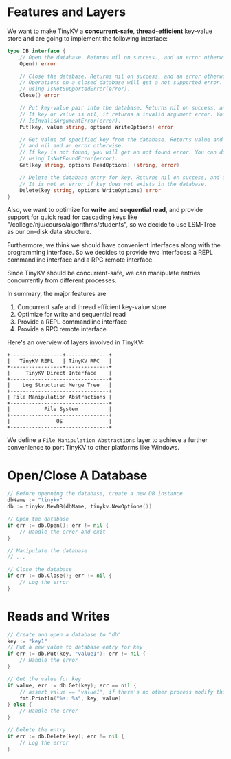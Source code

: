 # Features and Layers

We want to make TinyKV a **concurrent-safe**, **thread-efficient** key-value store and are going to implement the
following interface:

```go
type DB interface {
	// Open the database. Returns nil on success., and an error otherwise.
	Open() error

	// Close the database. Returns nil on success, and an error otherwise.
	// Operations on a closed database will get a not supported error. You can distinguish it
	// using IsNotSupportedError(error).
	Close() error

	// Put key-value pair into the database. Returns nil on success, and an error otherwise.
	// If key or value is nil, it returns a invalid argument error. You can distinguish it using
	// IsInvalidArgumentError(error).
	Put(key, value string, options WriteOptions) error

	// Get value of specified key from the database. Returns value and nil on success,
	// and nil and an error otherwise.
	// If key is not found, you will get an not found error. You can distinguish it
	// using IsNotFoundError(error).
	Get(key string, options ReadOptions) (string, error)

	// Delete the database entry for key. Returns nil on success, and an error otherwise.
	// It is not an error if key does not exists in the database.
	Delete(key string, options WriteOptions) error
}
```

Also, we want to optimize for **write** and **sequential read**, and provide support for quick read
for cascading keys like "/college/nju/course/algorithms/students", so we decide to use LSM-Tree as our on-disk data structure.

Furthermore, we think we should have convenient interfaces along with the programming interface. So we decides
to provide two interfaces: a REPL commandline interface and a RPC remote interface.

Since TinyKV should be concurrent-safe, we can manipulate entries concurrently from different processes.

In summary, the major features are

1. Concurrent safe and thread efficient key-value store
2. Optimize for write and sequential read
3. Provide a REPL commandline interface
4. Provide a RPC remote interface

Here's an overview of layers involved in TinyKV:

```
+-----------------+--------------+
|   TinyKV REPL   | TinyKV RPC   |
+-----------------+--------------+
|     TinyKV Direct Interface    |
+--------------------------------+
|    Log Structured Merge Tree   |
+--------------------------------+
| File Manipulation Abstractions |
+--------------------------------+
|           File System          |
+--------------------------------+
|               OS               |
+--------------------------------+
```

We define a `File Manipulation Abstractions` layer to achieve a further convenience to port TinyKV to other
platforms like Windows.

# Open/Close A Database

```go
// Before openning the database, create a new DB instance
dbName := "tinykv"
db := tinykv.NewDB(dbName, tinykv.NewOptions())

// Open the database
if err := db.Open(); err != nil {
    // Handle the error and exit
}

// Manipulate the database
// ...

// Close the database
if err := db.Close(); err != nil {
    // Log the error
}
```

# Reads and Writes

```go
// Create and open a database to "db"
key := "key1"
// Put a new value to database entry for key
if err := db.Put(key, "value1"); err != nil {
    // Handle the error
}

// Get the value for key
if value, err := db.Get(key); err == nil {
    // assert value == "value1", if there's no other process modify this entry
    fmt.Println("%s: %s", key, value)
} else {
    // Handle the error
}

// Delete the entry
if err := db.Delete(key); err != nil {
    // Log the error
}
```